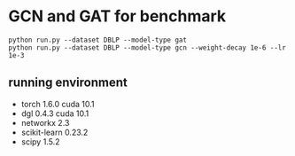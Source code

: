 # GCN and GAT for benchmark

```
python run.py --dataset DBLP --model-type gat
python run.py --dataset DBLP --model-type gcn --weight-decay 1e-6 --lr 1e-3
```

## running environment

* torch 1.6.0 cuda 10.1
* dgl 0.4.3 cuda 10.1
* networkx 2.3
* scikit-learn 0.23.2
* scipy 1.5.2